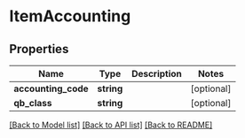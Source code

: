 # ItemAccounting

## Properties
Name | Type | Description | Notes
------------ | ------------- | ------------- | -------------
**accounting_code** | **string** |  | [optional] 
**qb_class** | **string** |  | [optional] 

[[Back to Model list]](../README.md#documentation-for-models) [[Back to API list]](../README.md#documentation-for-api-endpoints) [[Back to README]](../README.md)



